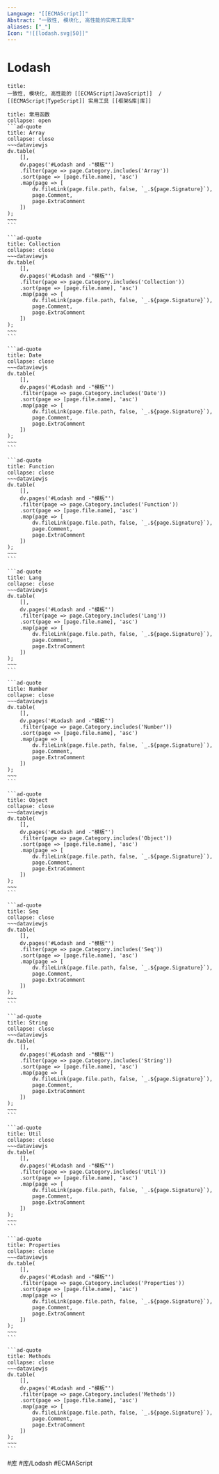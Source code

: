 ```yaml
---
Language: "[[ECMAScript]]"
Abstract: "一致性, 模块化, 高性能的实用工具库"
aliases: ["_"]
Icon: "![[lodash.svg|50]]"
---
```

# Lodash
```ad-abstract
title:
一致性, 模块化, 高性能的 [[ECMAScript|JavaScript]]  / [[ECMAScript|TypeScript]] 实用工具 [[框架&库|库]]
```

````ad-quote
title: 常用函数
collapse: open
```ad-quote
title: Array
collapse: close
~~~dataviewjs
dv.table(
	[],
	dv.pages('#Lodash and -"模板"')
	.filter(page => page.Category.includes('Array'))
	.sort(page => [page.file.name], 'asc')
	.map(page => [
		dv.fileLink(page.file.path, false, `_.${page.Signature}`), 
		page.Comment,
		page.ExtraComment
	])
);
~~~
```

```ad-quote
title: Collection
collapse: close
~~~dataviewjs
dv.table(
	[],
	dv.pages('#Lodash and -"模板"')
	.filter(page => page.Category.includes('Collection'))
	.sort(page => [page.file.name], 'asc')
	.map(page => [
		dv.fileLink(page.file.path, false, `_.${page.Signature}`), 
		page.Comment,
		page.ExtraComment
	])
);
~~~
```

```ad-quote
title: Date
collapse: close
~~~dataviewjs
dv.table(
	[],
	dv.pages('#Lodash and -"模板"')
	.filter(page => page.Category.includes('Date'))
	.sort(page => [page.file.name], 'asc')
	.map(page => [
		dv.fileLink(page.file.path, false, `_.${page.Signature}`), 
		page.Comment,
		page.ExtraComment
	])
);
~~~
```

```ad-quote
title: Function
collapse: close
~~~dataviewjs
dv.table(
	[],
	dv.pages('#Lodash and -"模板"')
	.filter(page => page.Category.includes('Function'))
	.sort(page => [page.file.name], 'asc')
	.map(page => [
		dv.fileLink(page.file.path, false, `_.${page.Signature}`), 
		page.Comment,
		page.ExtraComment
	])
);
~~~
```

```ad-quote
title: Lang
collapse: close
~~~dataviewjs
dv.table(
	[],
	dv.pages('#Lodash and -"模板"')
	.filter(page => page.Category.includes('Lang'))
	.sort(page => [page.file.name], 'asc')
	.map(page => [
		dv.fileLink(page.file.path, false, `_.${page.Signature}`), 
		page.Comment,
		page.ExtraComment
	])
);
~~~
```

```ad-quote
title: Number
collapse: close
~~~dataviewjs
dv.table(
	[],
	dv.pages('#Lodash and -"模板"')
	.filter(page => page.Category.includes('Number'))
	.sort(page => [page.file.name], 'asc')
	.map(page => [
		dv.fileLink(page.file.path, false, `_.${page.Signature}`), 
		page.Comment,
		page.ExtraComment
	])
);
~~~
```

```ad-quote
title: Object
collapse: close
~~~dataviewjs
dv.table(
	[],
	dv.pages('#Lodash and -"模板"')
	.filter(page => page.Category.includes('Object'))
	.sort(page => [page.file.name], 'asc')
	.map(page => [
		dv.fileLink(page.file.path, false, `_.${page.Signature}`), 
		page.Comment,
		page.ExtraComment
	])
);
~~~
```

```ad-quote
title: Seq
collapse: close
~~~dataviewjs
dv.table(
	[],
	dv.pages('#Lodash and -"模板"')
	.filter(page => page.Category.includes('Seq'))
	.sort(page => [page.file.name], 'asc')
	.map(page => [
		dv.fileLink(page.file.path, false, `_.${page.Signature}`), 
		page.Comment,
		page.ExtraComment
	])
);
~~~
```

```ad-quote
title: String
collapse: close
~~~dataviewjs
dv.table(
	[],
	dv.pages('#Lodash and -"模板"')
	.filter(page => page.Category.includes('String'))
	.sort(page => [page.file.name], 'asc')
	.map(page => [
		dv.fileLink(page.file.path, false, `_.${page.Signature}`), 
		page.Comment,
		page.ExtraComment
	])
);
~~~
```

```ad-quote
title: Util
collapse: close
~~~dataviewjs
dv.table(
	[],
	dv.pages('#Lodash and -"模板"')
	.filter(page => page.Category.includes('Util'))
	.sort(page => [page.file.name], 'asc')
	.map(page => [
		dv.fileLink(page.file.path, false, `_.${page.Signature}`), 
		page.Comment,
		page.ExtraComment
	])
);
~~~
```

```ad-quote
title: Properties
collapse: close
~~~dataviewjs
dv.table(
	[],
	dv.pages('#Lodash and -"模板"')
	.filter(page => page.Category.includes('Properties'))
	.sort(page => [page.file.name], 'asc')
	.map(page => [
		dv.fileLink(page.file.path, false, `_.${page.Signature}`), 
		page.Comment,
		page.ExtraComment
	])
);
~~~
```

```ad-quote
title: Methods
collapse: close
~~~dataviewjs
dv.table(
	[],
	dv.pages('#Lodash and -"模板"')
	.filter(page => page.Category.includes('Methods'))
	.sort(page => [page.file.name], 'asc')
	.map(page => [
		dv.fileLink(page.file.path, false, `_.${page.Signature}`), 
		page.Comment,
		page.ExtraComment
	])
);
~~~
```
````

#库 #库/Lodash #ECMAScript 